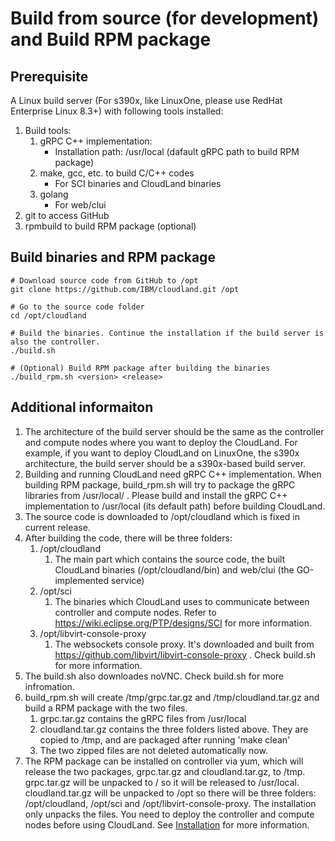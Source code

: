# Build from source (for development) and Build RPM package

## Prerequisite
A Linux build server (For s390x, like LinuxOne, please use RedHat Enterprise Linux 8.3+) with following tools installed:
1. Build tools:
   1. gRPC C++ implementation:
      - Installation path: /usr/local (dafault gRPC path to build RPM package)
   2. make, gcc, etc. to build C/C++ codes
      - For SCI binaries and CloudLand binaries
   3. golang
      - For web/clui
2. git to access GitHub
3. rpmbuild to build RPM package (optional)

## Build binaries and RPM package
```
# Download source code from GitHub to /opt
git clone https://github.com/IBM/cloudland.git /opt

# Go to the source code folder
cd /opt/cloudland

# Build the binaries. Continue the installation if the build server is also the controller.
./build.sh

# (Optional) Build RPM package after building the binaries
./build_rpm.sh <version> <release>
```

## Additional informaiton
1. The architecture of the build server should be the same as the controller and compute nodes where you want to deploy the CloudLand. For example, if you want to deploy CloudLand on LinuxOne, the s390x architecture, the build server should be a s390x-based build server.
2. Building and running CloudLand need gRPC C++ implementation. When building RPM package, build_rpm.sh will try to package the gRPC libraries from /usr/local/ . Please build and install the gRPC C++ implementation to /usr/local (its default path) before building CloudLand.
3. The source code is downloaded to /opt/cloudland which is fixed in current release.
4. After building the code, there will be three folders:
   1. /opt/cloudland
      1. The main part which contains the source code, the built CloudLand binaries (/opt/cloudland/bin) and web/clui (the GO-implemented service)
   2. /opt/sci
      1. The binaries which CloudLand uses to communicate between controller and compute nodes. Refer to https://wiki.eclipse.org/PTP/designs/SCI for more information.
   3. /opt/libvirt-console-proxy
      1. The websockets console proxy. It's downloaded and built from https://github.com/libvirt/libvirt-console-proxy . Check build.sh for more information.
5. The build.sh also downloades noVNC. Check build.sh for more infromation.
6. build_rpm.sh will create /tmp/grpc.tar.gz and /tmp/cloudland.tar.gz and build a RPM package with the two files.
   1. grpc.tar.gz contains the gRPC files from /usr/local
   2. cloudland.tar.gz contains the three folders listed above. They are copied to /tmp, and are packaged after running 'make clean'
   3. The two zipped files are not deleted automatically now.
7. The RPM package can be installed on controller via yum, which will release the two packages, grpc.tar.gz and cloudland.tar.gz, to /tmp. grpc.tar.gz will be unpacked to / so it will be released to /usr/local. cloudland.tar.gz will be unpacked to /opt so there will be three folders: /opt/cloudland, /opt/sci and /opt/libvirt-console-proxy. The installation only unpacks the files. You need to deploy the controller and compute nodes before using CloudLand. See [Installation](Installation.md) for more information.